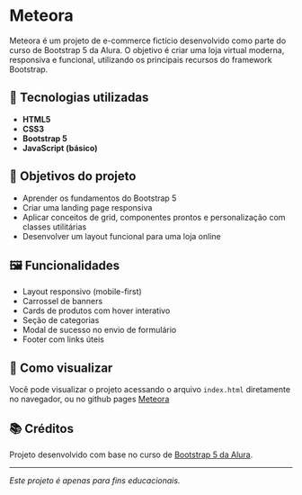 # Meteora

Meteora é um projeto de e-commerce fictício desenvolvido como parte do curso de Bootstrap 5 da Alura. O objetivo é criar uma loja virtual moderna, responsiva e funcional, utilizando os principais recursos do framework Bootstrap.

## 🔧 Tecnologias utilizadas

- **HTML5**
- **CSS3**
- **Bootstrap 5**
- **JavaScript (básico)**

## 🎯 Objetivos do projeto

- Aprender os fundamentos do Bootstrap 5
- Criar uma landing page responsiva
- Aplicar conceitos de grid, componentes prontos e personalização com classes utilitárias
- Desenvolver um layout funcional para uma loja online

## 🖼️ Funcionalidades

- Layout responsivo (mobile-first)
- Carrossel de banners
- Cards de produtos com hover interativo
- Seção de categorias
- Modal de sucesso no envio de formulário
- Footer com links úteis

## 🚀 Como visualizar

Você pode visualizar o projeto acessando o arquivo `index.html` diretamente no navegador, ou no github pages [Meteora](https://ianandriani07.github.io/Meteora/)

## 📚 Créditos

Projeto desenvolvido com base no curso de [Bootstrap 5 da Alura](https://www.alura.com.br/).

---

*Este projeto é apenas para fins educacionais.*
